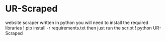 # UR-Scraped
website scraper written in python
you will need to install the required libraries
  ! pip install -r requirements.txt
then just run the script
  ! python UR-Scraped
